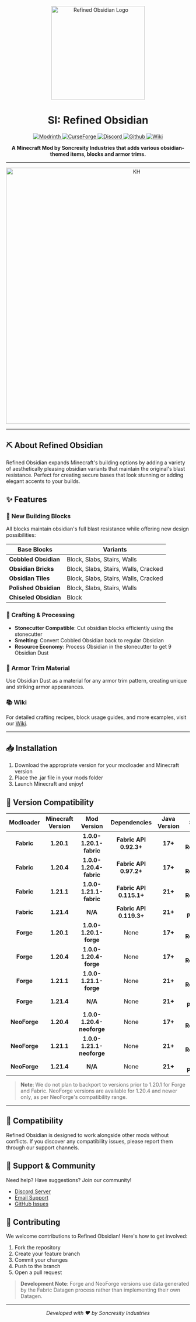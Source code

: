 <div align="center">
  <img alt="Refined Obsidian Logo" src="https://soncresityindustries.vercel.app/assets/refined-obsidian/ro-icon.png" width=256 height=256>
  <h1>SI: Refined Obsidian</h1>
</div>

<p align="center">
<a href="https://modrinth.com/project/si-refined-obsidian">
<img alt="Modrinth"
src="https://img.shields.io/badge/Modrinth-NA?style=for-the-badge&logo=modrinth&logoColor=000000&color=00AF5C">
</a>
<a href="https://www.curseforge.com/minecraft/mc-mods/si-refined-obsidian">
<img alt="CurseForge"
  src="https://img.shields.io/badge/CurseForge-NA?style=for-the-badge&logo=curseforge&logoColor=000000&color=F16436">
</a>
  <a href="https://discord.gg/uqbQvAHHve">
    <img alt="Discord"
      src="https://img.shields.io/badge/Discord-NA?style=for-the-badge&logo=discord&logoColor=000000&color=5865F2">
    </a>
  <a href="https://github.com/Soncresity-Industries/SI-Refined-Obsidian">
    <img alt="Github"
      src="https://img.shields.io/badge/Github-NA?style=for-the-badge&logo=github&color=181717">
    </a>
    <a href="https://soncresityindustries.vercel.app/wiki/refined-obsidian">
    <img alt="Wiki"
      src="https://img.shields.io/badge/_-Wiki-purple%20?style=for-the-badge&logo=ReadMe&logoColor=white">
    </a>
 </p>

<p align="center">
    <b>A Minecraft Mod by Soncresity Industries that adds various obsidian-themed items, blocks and armor trims.</b>
</p>

---

<p align="center">
  <a href="https://billing.kinetichosting.net/aff.php?aff=1101">
    <img alt="KH" width=700 src="https://i.ibb.co/bjQRZDsV/si-kh-banner.png">
  </a>
</p>

---

## ⛏️ About Refined Obsidian

Refined Obsidian expands Minecraft's building options by adding a variety of aesthetically pleasing obsidian variants that maintain the original's blast resistance. Perfect for creating secure bases that look stunning or adding elegant accents to your builds.

## ✨ Features

### 🧱 New Building Blocks

All blocks maintain obsidian's full blast resistance while offering new design possibilities:

| Base Blocks | Variants |
|-------------|----------|
| **Cobbled Obsidian** | Block, Slabs, Stairs, Walls |
| **Obsidian Bricks** | Block, Slabs, Stairs, Walls, Cracked |
| **Obsidian Tiles** | Block, Slabs, Stairs, Walls, Cracked |
| **Polished Obsidian** | Block, Slabs, Stairs, Walls |
| **Chiseled Obsidian** | Block |

### 🔨 Crafting & Processing

- **Stonecutter Compatible**: Cut obsidian blocks efficiently using the stonecutter
- **Smelting**: Convert Cobbled Obsidian back to regular Obsidian
- **Resource Economy**: Process Obsidian in the stonecutter to get 9 Obsidian Dust

### 💎 Armor Trim Material

Use Obsidian Dust as a material for any armor trim pattern, creating unique and striking armor appearances.

### 📚 Wiki

For detailed crafting recipes, block usage guides, and more examples, visit our [Wiki](https://soncresityindustries.vercel.app/wiki/refined-obsidian).

---

## 📥 Installation

1. Download the appropriate version for your modloader and Minecraft version
2. Place the .jar file in your mods folder
3. Launch Minecraft and enjoy!

## 🔄 Version Compatibility

| Modloader | Minecraft Version | Mod Version | Dependencies | Java Version | Status |
|:---------:|:-----------------:|:-----------:|:------------:|:------------:|:------:|
| **Fabric** | **1.20.1** | **1.0.0-1.20.1-fabric** | **Fabric API 0.92.3+** | **17+** | **✅ Released** |
| **Fabric** | **1.20.4** | **1.0.0-1.20.4-fabric** | **Fabric API 0.97.2+** | **17+** | **✅ Released** |
| **Fabric** | **1.21.1** | **1.0.0-1.21.1-fabric** | **Fabric API 0.115.1+** | **21+** | **✅ Released** |
| **Fabric** | **1.21.4** | **N/A** | **Fabric API 0.119.3+** | **21+** | **⚠️ Planned** |
| **Forge** | **1.20.1** | **1.0.0-1.20.1-forge** | None | **17+** | **✅ Released** |
| **Forge** | **1.20.4** | **1.0.0-1.20.4-forge** | None | **17+** | **✅ Released** |
| **Forge** | **1.21.1** | **1.0.0-1.21.1-forge** | None | **21+** | **✅ Released** |
| **Forge** | **1.21.4** | **N/A** | None | **21+** | **⚠️ Planned** |
| **NeoForge** | **1.20.4** | **1.0.0-1.20.4-neoforge** | None | **17+** | **✅ Released** |
| **NeoForge** | **1.21.1** | **1.0.0-1.21.1-neoforge** | None | **21+** | **✅ Released** |
| **NeoForge** | **1.21.4** | **N/A** | None | **21+** | **⚠️ Planned** |

> **Note**: We do not plan to backport to versions prior to 1.20.1 for Forge and Fabric. NeoForge versions are available for 1.20.4 and newer only, as per NeoForge's compatibility range.

---

## 🔄 Compatibility

Refined Obsidian is designed to work alongside other mods without conflicts. If you discover any compatibility issues, please report them through our support channels.

## 🤝 Support & Community

Need help? Have suggestions? Join our community!

- [Discord Server](https://discord.gg/uqbQvAHHve)
- [Email Support](mailto:SoncresityIndustries@outlook.com)
- [GitHub Issues](https://github.com/Soncresity-Industries/si-refined-obsidian/issues)

## 👥 Contributing

We welcome contributions to Refined Obsidian! Here's how to get involved:

1. Fork the repository
2. Create your feature branch
3. Commit your changes
4. Push to the branch
5. Open a pull request

> **Development Note**: Forge and NeoForge versions use data generated by the Fabric Datagen process rather than implementing their own Datagen.

---

<p align="center">
    <i>Developed with ❤️ by Soncresity Industries</i>
</p>

